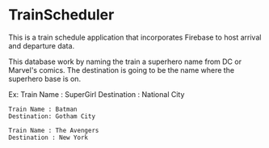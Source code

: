 # TrainScheduler
This is a train schedule application that incorporates Firebase to host arrival and departure data.

This database work by naming the train a superhero name from DC or Marvel's comics. The destination is going to be the name where the superhero base is on. 

Ex: Train Name : SuperGirl
    Destination : National City

    Train Name : Batman
    Destination: Gotham City

    Train Name : The Avengers 
    Destination : New York


